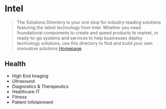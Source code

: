 # Intel

> The Solutions Directory is your one stop for industry-leading solutions featuring the latest technology from Intel. Whether you need foundational components to create and speed products to market, or ready-to-go systems and services to help businesses deploy technology solutions, use this directory to find and build your own innovative solutions [Homepage](https://solutionsdirectory.intel.com/)

## Health

- High End Imaging
- Ultrasound
- Diagnostics & Therapeutics
- Healthcare IT
- Fitness
- Patient Infotainment


### 

> [](https://solutionsdirectory.intel.com/solutions-directory/hit-w181-patient-infotainment-system-bedside-computer-terminal)